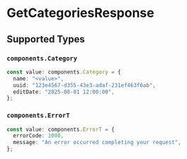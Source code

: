 # GetCategoriesResponse


## Supported Types

### `components.Category`

```typescript
const value: components.Category = {
  name: "<value>",
  uuid: "123e4567-d355-43e3-adaf-231ef463f6ab",
  editDate: "2025-08-01 12:00:00",
};
```

### `components.ErrorT`

```typescript
const value: components.ErrorT = {
  errorCode: 1000,
  message: "An error occurred completing your request",
};
```

